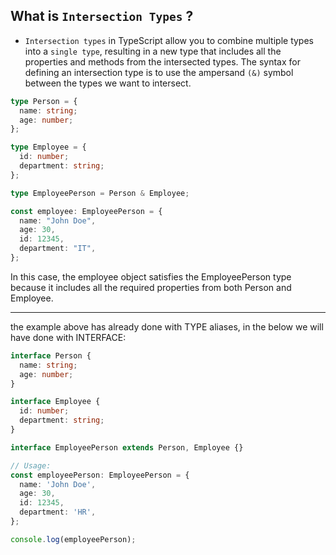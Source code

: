 ## What is `Intersection Types` ?
- `Intersection types` in TypeScript allow you to combine multiple types into a `single type`, resulting in a new type that includes all the properties and methods from the intersected types. The syntax for defining an intersection type is to use the ampersand `(&)` symbol between the types we want to intersect.
```ts
type Person = {
  name: string;
  age: number;
};

type Employee = {
  id: number;
  department: string;
};

type EmployeePerson = Person & Employee;

```

```ts
const employee: EmployeePerson = {
  name: "John Doe",
  age: 30,
  id: 12345,
  department: "IT",
};
```

In this case, the employee object satisfies the EmployeePerson type because it includes all the required properties from both Person and Employee.

- - - - - 

the example above has already done with TYPE aliases, in the below we will have done with INTERFACE: 

```ts
interface Person {
  name: string;
  age: number;
}

interface Employee {
  id: number;
  department: string;
}

interface EmployeePerson extends Person, Employee {}

// Usage:
const employeePerson: EmployeePerson = {
  name: 'John Doe',
  age: 30,
  id: 12345,
  department: 'HR',
};

console.log(employeePerson);

```
